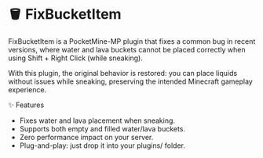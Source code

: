# 🪣 FixBucketItem
FixBucketItem is a PocketMine-MP plugin that fixes a common bug in recent versions, where water and lava buckets cannot be placed correctly when using Shift + Right Click (while sneaking).

With this plugin, the original behavior is restored: you can place liquids without issues while sneaking, preserving the intended Minecraft gameplay experience.

✨ Features
- Fixes water and lava placement when sneaking.
- Supports both empty and filled water/lava buckets.
- Zero performance impact on your server.
- Plug-and-play: just drop it into your plugins/ folder.

